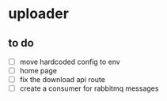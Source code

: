 # uploader 

## to do 
- [ ] move hardcoded config to env 
- [ ] home page 
- [ ] fix the download api route 
- [ ] create a consumer for rabbitmq messages